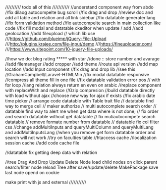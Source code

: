 ////////// todo all of this ///////////
//understand component way from abdo
//fix dilaog autocompelte bug scroll
//fix drag and drop
//review doc and add all table and relation and all link sidebar
//fix datatable generater lang
//fix form validation method
//fix autocompelte search in main collection like code
//fix fill modal and datatable ckeditor when update / add
//add geolocation
//add fileupload // which lib use
///https://github.com/blueimp/jQuery-File-Upload
///http://plugins.krajee.com/file-input/demo
///https://fineuploader.com/
///https://www.sitepoint.com/10-jquery-file-uploads/

//how we do: blog rating ***** with star //done :: store number and avarage
//add filemanager
//add cropper
//add theme
//route api version
//add map location
//add Input component
//fix drag and drop lib
//see this //GrahamCampbell/Laravel-HTMLMin
//fix modal datatable responsive
//compress all theme fill in one file
//fix datatable validation error pos // with for loop
//lang relation always return en even on arabic
//replace component with replaceWith and replace
//Gzip compresion
//build datatable directly with load without ajax
//choose new way for ajax if exists
//fix arabic date time picker
// arrange code datatable with Table trait file
// datatable find way to merge cell
// maker authorize
// multi autocomplete search order
// datatable find way to alert me when get data where is not done;
// fix order and search datatable without get datatable
// fix mutiautocompete search datatable
// remove formate number from datatable
// datatable fix col filter css
//change addMultiInputs and queryMultiColumn and queryMultiLang
and addMultiInputsLang
//when you remove get form datatable order and search will not work //try on faculties table
//htaccess cache
//localization session cache
//add code cache file

//datatable fix getting deep data with relation


//tree
Drag And Drop Update
Delete Node 
load child nodes on click parent
search/filter node
reload Tree after save/update/delete
MakePackage
save last node opend on cookie

make print with js and external
///////////